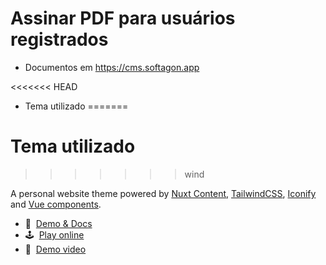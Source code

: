 # Assinar PDF para usuários registrados
 - Documentos em https://cms.softagon.app

<<<<<<< HEAD
- Tema utilizado
=======
# Tema utilizado
>>>>>>> wind

A personal website theme powered by [Nuxt Content](https://content.nuxtjs.org), [TailwindCSS](https://tailwindcss.com), [Iconify](https://iconify.design) and [Vue components](https://vuejs.org).

- 📖&nbsp; [Demo & Docs](https://content-wind.nuxt.space)
- 🕹&nbsp; [Play online](https://stackblitz.com/github/Atinux/content-wind-template)
- 👀&nbsp; [Demo video](https://twitter.com/Atinux/status/1578505586979012608)
